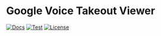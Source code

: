 # Google Voice Takeout Viewer

[![Docs](https://img.shields.io/badge/docs-%F0%9F%93%84-blue)](https://github.com/lbeder/google-voice-takeout-viewer)
[![Test](https://github.com/lbeder/google-voice-takeout-viewer/actions/workflows/ci.yml/badge.svg)](https://github.com/lbeder/google-voice-takeout-viewer/actions/workflows/ci.yml)
[![License](https://img.shields.io/github/license/lbeder/google-voice-takeout-viewer?style=flat-square)](https://github.com/lbeder/google-voice-takeout-viewer/blob/master/LICENSE)
